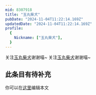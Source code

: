 ```yaml
---
mid: 8307918
title: "玉丸柴犬"
pubDate: "2024-11-04T11:22:14.169Z"
updatedDate: "2024-11-04T11:22:14.169Z"
profile:
  {
    Nickname: ["玉丸柴犬"],
  }
---
```


关注[玉丸柴犬](https://space.bilibili.com/8307918)谢谢喵~ 关注[玉丸柴犬](https://space.bilibili.com/8307918)谢谢喵~

## 此条目有待补充
你可以在[这里](https://github.com/Yuhanawa/VTuber.ICU-Content/edit/master/v/玉丸柴犬/index.md)编辑本文
